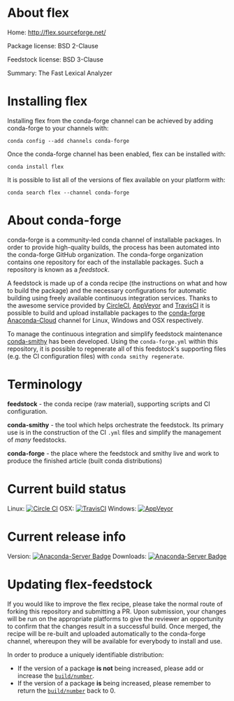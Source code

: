 About flex
==========

Home: http://flex.sourceforge.net/

Package license: BSD 2-Clause

Feedstock license: BSD 3-Clause

Summary: The Fast Lexical Analyzer



Installing flex
===============

Installing flex from the conda-forge channel can be achieved by adding conda-forge to your channels with:

```
conda config --add channels conda-forge
```

Once the conda-forge channel has been enabled, flex can be installed with:

```
conda install flex
```

It is possible to list all of the versions of flex available on your platform with:

```
conda search flex --channel conda-forge
```


About conda-forge
=================

conda-forge is a community-led conda channel of installable packages.
In order to provide high-quality builds, the process has been automated into the
conda-forge GitHub organization. The conda-forge organization contains one repository 
for each of the installable packages. Such a repository is known as a *feedstock*.

A feedstock is made up of a conda recipe (the instructions on what and how to build
the package) and the necessary configurations for automatic building using freely
available continuous integration services. Thanks to the awesome service provided by
[CircleCI](https://circleci.com/), [AppVeyor](http://www.appveyor.com/)
and [TravisCI](https://travis-ci.org/) it is possible to build and upload installable
packages to the [conda-forge](https://anaconda.org/conda-forge)
[Anaconda-Cloud](http://docs.anaconda.org/) channel for Linux, Windows and OSX respectively.

To manage the continuous integration and simplify feedstock maintenance
[conda-smithy](http://github.com/conda-forge/conda-smithy) has been developed.
Using the ``conda-forge.yml`` within this repository, it is possible to regenerate all of
this feedstock's supporting files (e.g. the CI configuration files) with ``conda smithy regenerate``.


Terminology
===========

**feedstock** - the conda recipe (raw material), supporting scripts and CI configuration.

**conda-smithy** - the tool which helps orchestrate the feedstock.
                   Its primary use is in the construction of the CI ``.yml`` files
                   and simplify the management of *many* feedstocks.

**conda-forge** - the place where the feedstock and smithy live and work to
                  produce the finished article (built conda distributions)

Current build status
====================

Linux: [![Circle CI](https://circleci.com/gh/conda-forge/flex-feedstock.svg?style=svg)](https://circleci.com/gh/conda-forge/flex-feedstock)
OSX: [![TravisCI](https://travis-ci.org/conda-forge/flex-feedstock.svg?branch=master)](https://travis-ci.org/conda-forge/flex-feedstock) 
Windows: [![AppVeyor](https://ci.appveyor.com/api/projects/status/github/conda-forge/flex-feedstock?svg=True)](https://ci.appveyor.com/project/conda-forge/flex-feedstock/branch/master)

Current release info
====================
Version: [![Anaconda-Server Badge](https://anaconda.org/conda-forge/flex/badges/version.svg)](https://anaconda.org/conda-forge/flex)
Downloads: [![Anaconda-Server Badge](https://anaconda.org/conda-forge/flex/badges/downloads.svg)](https://anaconda.org/conda-forge/flex)


Updating flex-feedstock
=======================

If you would like to improve the flex recipe, please take the normal
route of forking this repository and submitting a PR. Upon submission, your changes will
be run on the appropriate platforms to give the reviewer an opportunity to confirm that the
changes result in a successful build. Once merged, the recipe will be re-built and uploaded
automatically to the conda-forge channel, whereupon they will be available for everybody to
install and use.

In order to produce a uniquely identifiable distribution:
 * If the version of a package **is not** being increased, please add or increase
   the [``build/number``](http://conda.pydata.org/docs/building/meta-yaml.html#build-number-and-string). 
 * If the version of a package **is** being increased, please remember to return
   the [``build/number``](http://conda.pydata.org/docs/building/meta-yaml.html#build-number-and-string)
   back to 0.
